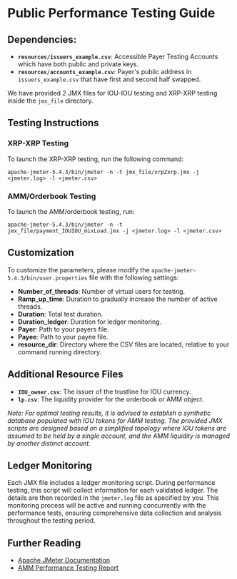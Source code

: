 # Public Performance Testing Guide

## Dependencies:

- **`resources/issuers_example.csv`**: Accessible Payer Testing Accounts which have both public and private keys.
- **`resources/accounts_example.csv`**: Payer's public address in `issuers_example.csv` that have first and second half swapped.

We have provided 2 JMX files for IOU-IOU testing and XRP-XRP testing inside the `jmx_file` directory.

## Testing Instructions

### XRP-XRP Testing

To launch the XRP-XRP testing, run the following command:

```shell
apache-jmeter-5.4.3/bin/jmeter -n -t jmx_file/xrp2xrp.jmx -j <jmeter.log> -l <jmeter.csv>
```

### AMM/Orderbook Testing

To launch the AMM/orderbook testing, run:

```shell
apache-jmeter-5.4.3/bin/jmeter -n -t jmx_file/payment_IOUIOU_mixLoad.jmx -j <jmeter.log> -l <jmeter.csv>
```

## Customization

To customize the parameters, please modify the `apache-jmeter-5.4.3/bin/user.properties` file with the following settings:

- **Number_of_threads**: Number of virtual users for testing.
- **Ramp_up_time**: Duration to gradually increase the number of active threads.
- **Duration**: Total test duration.
- **Duration_ledger**: Duration for ledger monitoring.
- **Payer**: Path to your payers file.
- **Payee**: Path to your payee file.
- **resource_dir**: Directory where the CSV files are located, relative to your command running directory.

## Additional Resource Files

- **`IOU_owner.csv`**: The issuer of the trustline for IOU currency.
- **`lp.csv`**: The liquidity provider for the orderbook or AMM object.

*Note: For optimal testing results, it is advised to establish a synthetic database populated with IOU tokens for AMM testing. The provided JMX scripts are designed based on a simplified topology where IOU tokens are assumed to be held by a single account, and the AMM liquidity is managed by another distinct account.*

## Ledger Monitoring

Each JMX file includes a ledger monitoring script. During performance testing, this script will collect information for each validated ledger. The details are then recorded in the `jmeter.log` file as specified by you. This monitoring process will be active and running concurrently with the performance tests, ensuring comprehensive data collection and analysis throughout the testing period.

## Further Reading

- [Apache JMeter Documentation](https://jmeter.apache.org/)
- [AMM Performance Testing Report](https://engineering.ripple.com/amm-performance-testing-report/)




